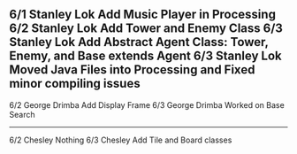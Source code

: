 6/1 Stanley Lok Add Music Player in Processing
6/2 Stanley Lok Add Tower and Enemy Class
6/3 Stanley Lok Add Abstract Agent Class: Tower, Enemy, and Base extends Agent
6/3 Stanley Lok Moved Java Files into Processing and Fixed minor compiling issues
-------------------------------------------------------------------------------
6/2 George Drimba Add Display Frame
6/3 George Drimba Worked on Base Search

------------------------------------------------------------------------------
6/2 Chesley Nothing
6/3 Chesley Add Tile and Board classes
